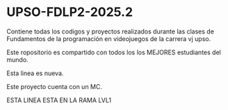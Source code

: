 # UPSO-FDLP2-2025.2
Contiene todas los codigos y proyectos realizados durante las clases de Fundamentos de la programación en videojuegos de la carrera vj upso.

Este ropositorio es compartido con todos los los MEJORES estudiantes del mundo.

Esta linea es nueva.

Este proyecto cuenta con un MC.


ESTA LINEA ESTA EN LA RAMA LVL1